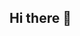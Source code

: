 ## Hi there 👋
<!--
**sandun-madushanka/sandun-madushanka** is a ✨ _special_ ✨ repository because its `README.md` (this file) appears on your GitHub profile.

Here are some ideas to get you started:

- 🔭 I’m currently working at Elegant Media
- 🌱 I’m currently learning Flutter ❤️
- 👯 I’m looking to collaborate on Youtube.
- 🤔 I’m looking for help with Flutter.
- 💬 Ask me about Native Android, Flutter or any tech related stuff.
- 📫 How to reach me: [Facebook](https://www.facebook.com/sandun.dematagoda/)
- 😄 Pronouns: He/Him
- ⚡ Fun fact:  If I got free time, I'm watching TV Series or Films.
